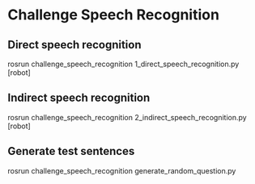 # Challenge Speech Recognition 
## Direct speech recognition 
rosrun challenge_speech_recognition 1_direct_speech_recognition.py [robot]
## Indirect speech recognition 
rosrun challenge_speech_recognition 2_indirect_speech_recognition.py [robot]
## Generate test sentences 
rosrun challenge_speech_recognition generate_random_question.py	

